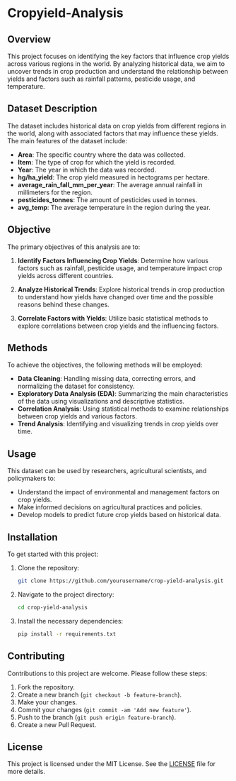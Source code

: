 # Cropyield-Analysis
## Overview

This project focuses on identifying the key factors that influence crop yields across various regions in the world. By analyzing historical data, we aim to uncover trends in crop production and understand the relationship between yields and factors such as rainfall patterns, pesticide usage, and temperature.

## Dataset Description

The dataset includes historical data on crop yields from different regions in the world, along with associated factors that may influence these yields. The main features of the dataset include:

- **Area**: The specific country where the data was collected.
- **Item**: The type of crop for which the yield is recorded.
- **Year**: The year in which the data was recorded.
- **hg/ha_yield**: The crop yield measured in hectograms per hectare.
- **average_rain_fall_mm_per_year**: The average annual rainfall in millimeters for the region.
- **pesticides_tonnes**: The amount of pesticides used in tonnes.
- **avg_temp**: The average temperature in the region during the year.

## Objective

The primary objectives of this analysis are to:

1. **Identify Factors Influencing Crop Yields**: Determine how various factors such as rainfall, pesticide usage, and temperature impact crop yields across different countries.
  
2. **Analyze Historical Trends**: Explore historical trends in crop production to understand how yields have changed over time and the possible reasons behind these changes.
  
3. **Correlate Factors with Yields**: Utilize basic statistical methods to explore correlations between crop yields and the influencing factors.

## Methods

To achieve the objectives, the following methods will be employed:

- **Data Cleaning**: Handling missing data, correcting errors, and normalizing the dataset for consistency.
- **Exploratory Data Analysis (EDA)**: Summarizing the main characteristics of the data using visualizations and descriptive statistics.
- **Correlation Analysis**: Using statistical methods to examine relationships between crop yields and various factors.
- **Trend Analysis**: Identifying and visualizing trends in crop yields over time.

## Usage

This dataset can be used by researchers, agricultural scientists, and policymakers to:

- Understand the impact of environmental and management factors on crop yields.
- Make informed decisions on agricultural practices and policies.
- Develop models to predict future crop yields based on historical data.

## Installation

To get started with this project:

1. Clone the repository:
   ```bash
   git clone https://github.com/yourusername/crop-yield-analysis.git
   ```
2. Navigate to the project directory:
   ```bash
   cd crop-yield-analysis
   ```
3. Install the necessary dependencies:
   ```bash
   pip install -r requirements.txt
   ```

## Contributing

Contributions to this project are welcome. Please follow these steps:

1. Fork the repository.
2. Create a new branch (`git checkout -b feature-branch`).
3. Make your changes.
4. Commit your changes (`git commit -am 'Add new feature'`).
5. Push to the branch (`git push origin feature-branch`).
6. Create a new Pull Request.

## License

This project is licensed under the MIT License. See the [LICENSE](LICENSE) file for more details.
